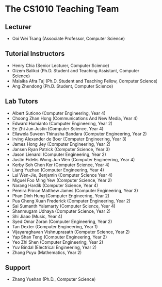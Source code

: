 # The CS1010 Teaching Team

## Lecturer

-   Ooi Wei Tsang (Associate Professor, Computer Science)

## Tutorial Instructors

-   Henry Chia (Senior Lecturer, Computer Science)
-   Gizem Balikci (Ph.D. Student and Teaching Assistant, Computer Science)
-   Malaika Afra Taj (Ph.D. Student and Teaching Fellow, Computer Science)
-   Ang Zhendong (Ph.D. Student, Computer Science)

## Lab Tutors

-   Albert Sutiono (Computer Engineering, Year 4)
-   Choong Zhan Hong (Communications And New Media, Year 4)
-   Edward Humianto (Computer Engineering, Year 2)
-   Ee Zhi Jun Justin (Computer Science, Year 4)
-   Ellawela Suveen Thinusha Bandara (Computer Engineering, Year 2)
-   Irving Alexander de Boer (Computer Engineering, Year 3)
-   James Hong Jey (Computer Engineering, Year 2)
-   Jansen Ryan Patrick (Computer Science, Year 3)
-   Jason Lienardi (Computer Engineering, Year 2)
-   Justin Fidelis Wong Jun Wen (Computer Engineering, Year 4)
-   Kerby Soh Chen Ker (Computer Science, Year 4)
-   Liang Yuzhao (Computer Engineering, Year 4)
-   Lui Wen-Jie, Benjamin (Computer Science Year 4)
-   Miguel Foo Ming Yew (Computer Science, Year 2)
-   Narang Hardik (Computer Science, Year 4)
-   Pereira Prince Matthew James (Computer Engineering, Year 3)
-   Phan Dinh Hung (Computer Engineering, Year 2)
-   Pua Cheng Xuan Frederick (Computer Engineering, Year 2)
-   Sai Sumanth Yalamarty (Computer Science, Year 4)
-   Shanmugam Udhaya (Computer Science, Year 2)
-   Shi Jiaao (Music, Year 4)
-   Syed Omar Zoran (Computer Engineering, Year 2)
-   Tan Dexter (Computer Engineering, Year 1)
-   Vijayaraghavan Vishnuprasath (Computer Science, Year 2)
-   Yap Shan Teng (Computer Engineering, Year 2)
-   Yeo Zhi Shen (Computer Engineering, Year 2)
-   Yuv Bindal (Electrical Engineering, Year 2)
-   Zhang Puyu (Mathematics, Year 2)

## Support

-   Zhang Yuehan (Ph.D., Computer Science)

